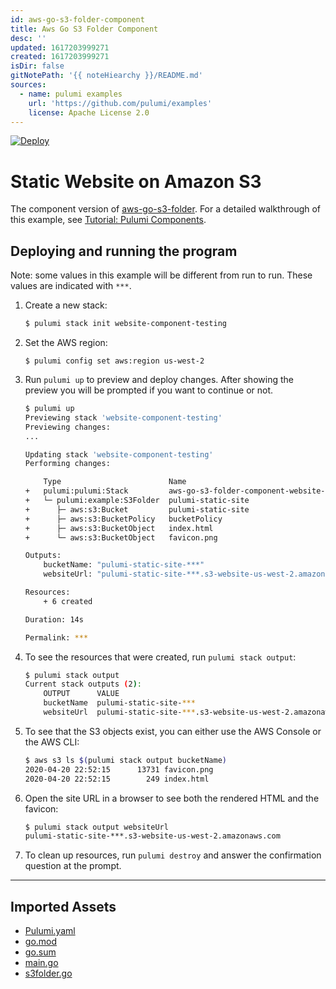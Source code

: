 ```yaml
---
id: aws-go-s3-folder-component
title: Aws Go S3 Folder Component
desc: ''
updated: 1617203999271
created: 1617203999271
isDir: false
gitNotePath: '{{ noteHiearchy }}/README.md'
sources:
  - name: pulumi examples
    url: 'https://github.com/pulumi/examples'
    license: Apache License 2.0
---
```

[![Deploy](https://get.pulumi.com/new/button.svg)](https://app.pulumi.com/new)

# Static Website on Amazon S3

The component version of [aws-go-s3-folder](../aws-go-s3-folder/). For a detailed walkthrough of this example, see [Tutorial: Pulumi Components](https://www.pulumi.com/docs/tutorials/aws/s3-folder-component/).

## Deploying and running the program

Note: some values in this example will be different from run to run.  These values are indicated
with `***`.

1. Create a new stack:

   ```bash
   $ pulumi stack init website-component-testing
   ```

2. Set the AWS region:

   ```
   $ pulumi config set aws:region us-west-2
   ```

3. Run `pulumi up` to preview and deploy changes.  After showing the preview you will be 
   prompted if you want to continue or not.

   ```bash
   $ pulumi up
   Previewing stack 'website-component-testing'
   Previewing changes:
   ...

   Updating stack 'website-component-testing'
   Performing changes:

       Type                        Name                                                  Status
   +   pulumi:pulumi:Stack         aws-go-s3-folder-component-website-component-testing  created
   +   └─ pulumi:example:S3Folder  pulumi-static-site                                     created
   +      ├─ aws:s3:Bucket         pulumi-static-site                                     created
   +      ├─ aws:s3:BucketPolicy   bucketPolicy                                          created
   +      ├─ aws:s3:BucketObject   index.html                                            created
   +      └─ aws:s3:BucketObject   favicon.png                                           created

   Outputs:
       bucketName: "pulumi-static-site-***"
       websiteUrl: "pulumi-static-site-***.s3-website-us-west-2.amazonaws.com"

   Resources:
       + 6 created

   Duration: 14s

   Permalink: ***
   ```

4. To see the resources that were created, run `pulumi stack output`:

   ```bash
   $ pulumi stack output
   Current stack outputs (2):
       OUTPUT      VALUE
       bucketName  pulumi-static-site-***
       websiteUrl  pulumi-static-site-***.s3-website-us-west-2.amazonaws.com
   ```

5. To see that the S3 objects exist, you can either use the AWS Console or the AWS CLI:

   ```bash
   $ aws s3 ls $(pulumi stack output bucketName)
   2020-04-20 22:52:15      13731 favicon.png
   2020-04-20 22:52:15        249 index.html    
   ```

6. Open the site URL in a browser to see both the rendered HTML and the favicon:

   ```bash
   $ pulumi stack output websiteUrl
   pulumi-static-site-***.s3-website-us-west-2.amazonaws.com
   ```

7. To clean up resources, run `pulumi destroy` and answer the confirmation question at the prompt.

* * *

## Imported Assets

- [Pulumi.yaml](/assets/pulumi.yaml)
- [go.mod](/assets/go.mod)
- [go.sum](/assets/go.sum)
- [main.go](/assets/main.go)
- [s3folder.go](/assets/s3folder.go)

